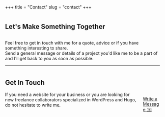 +++
title = "Contact"
slug = "contact"
+++

<div class="container grid-xl">
<div class="columns">
<div class="column col-12 text-center">
       <h2 class="section-title mb-3">Let's Make Something Together</h2>
</div>
</div>
<div class="columns m-2">
<div class="column col-12 text-center">
<p class="section-title mb-3">Feel free to get in touch with me for a quote, advice or if you have something interesting to share.<br> Send a general message or details of a project you'd like me to be a part of and I'll get back to you as soon as possible.</p>
<hr/>
</div>
</div>
<div class="columns justify-content-cente m-2">
<div class="column col-12">
<div class="p-2">
          <h2 class="h4 text-black mb-3">Get In Touch</h2>
<div class="columns align-items-center">
<div class="column col-8 col-sm-12 text-left">
If you need a website for your business or you are looking for new freelance collaborators specialized in WordPress and Hugo, do not hesitate to write me.

</div>
<div class="column col-4 col-sm-12 text-center">

<a href="mailto:alperor@gmail.com?cc=alper@eorus.com&subject=Contact From Eorus Website" class="btn btn-danger custom-btn m-2">Write a Message ✉️</a>
</div>
</div>
</div>
</div>
</div>
</div>
